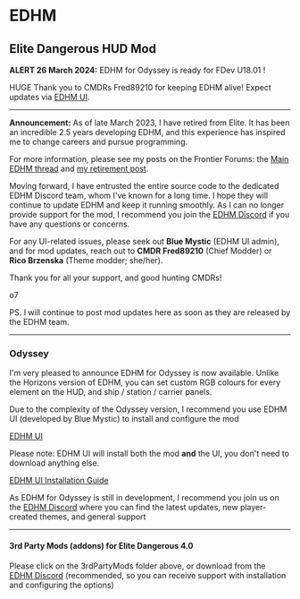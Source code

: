 # EDHM
## **Elite Dangerous HUD Mod**

**ALERT 26 March 2024:** EDHM for Odyssey is ready for FDev U18.01 !

HUGE Thank you to CMDRs Fred89210 for keeping EDHM alive! Expect updates via [EDHM UI](https://github.com/BlueMystical/EDHM_UI/releases/latest).

---

**Announcement:** As of late March 2023, I have retired from Elite. It has been an incredible 2.5 years developing EDHM, and this experience has inspired me to change careers and pursue programming. 

For more information, please see my posts on the Frontier Forums: the [Main EDHM thread](https://forums.frontier.co.uk/threads/elite-dangerous-hud-mod-edhm.557033/) and [my retirement post](https://forums.frontier.co.uk/threads/cmdrs-it-has-been-a-privilege.615656/).

Moving forward, I have entrusted the entire source code to the dedicated EDHM Discord team, whom I've known for a long time. I hope they will continue to update EDHM and keep it running smoothly. As I can no longer provide support for the mod, I recommend you join the [EDHM Discord](https://discord.gg/MtBszksjMr) if you have any questions or concerns.

For any UI-related issues, please seek out **Blue Mystic** (EDHM UI admin), and for mod updates, reach out to **CMDR Fred89210** (Chief Modder) or **Rico Brzenska** (Theme modder; she/her).

Thank you for all your support, and good hunting CMDRs!

o7

PS. I will continue to post mod updates here as soon as they are released by the EDHM team.

---

### Odyssey
I'm very pleased to announce EDHM for Odyssey is now available. Unlike the Horizons version of EDHM, you can set custom RGB colours for every element on the HUD, and ship / station / carrier panels.

Due to the complexity of the Odyssey version, I recommend you use EDHM UI (developed by Blue Mystic) to install and configure the mod

[EDHM UI](https://github.com/BlueMystical/EDHM_UI/releases)

Please note: EDHM UI will install both the mod **and** the UI, you don't need to download anything else.

[EDHM UI Installation Guide](https://bluemystical.github.io/edhm-api/)

As EDHM for Odyssey is still in development, I recommend you join us on the [EDHM Discord](https://discord.gg/MtBszksjMr) where you can find the latest updates, new player-created themes, and general support

-------------------------------------------------------------------------
#### 3rd Party Mods (addons) for Elite Dangerous 4.0

Please click on the 3rdPartyMods folder above, or download from the [EDHM Discord](https://discord.gg/MtBszksjMr) (recommended, so you can receive support with installation and configuring the options)
